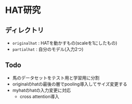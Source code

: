 # HAT研究

## ディレクトリ
- `originalhat` : HATを動かすもの(scaleを1にしたもの) 
- `partialhat` : 自分のモデル(入力2つ)

 ## Todo
 - 馬のデータセットをテスト用と学習用に分割
 - originalのhatの最後の層でpooling導入してサイズ変更する
 - myhatのhatの入力変更に対応
    - cross attention導入
